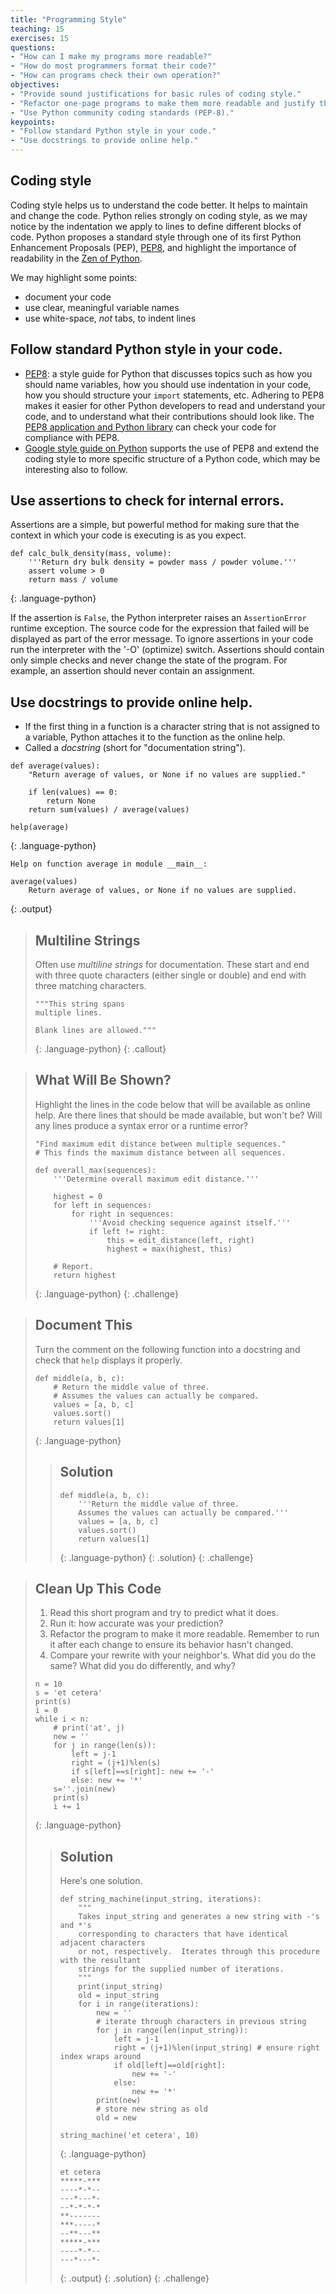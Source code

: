 ```yaml
---
title: "Programming Style"
teaching: 15
exercises: 15
questions:
- "How can I make my programs more readable?"
- "How do most programmers format their code?"
- "How can programs check their own operation?"
objectives:
- "Provide sound justifications for basic rules of coding style."
- "Refactor one-page programs to make them more readable and justify the changes."
- "Use Python community coding standards (PEP-8)."
keypoints:
- "Follow standard Python style in your code."
- "Use docstrings to provide online help."
---
```


## Coding style

Coding style helps us to understand the code better. It helps to maintain and change the code.
Python relies strongly on coding style, as we may notice by the indentation we apply to lines to define different blocks of code.
Python proposes a standard style through one of its first Python Enhancement Proposals (PEP), [PEP8](https://www.python.org/dev/peps/pep-0008), and highlight the importance of readability in the [Zen of Python](https://www.python.org/dev/peps/pep-0020).

We may highlight some points:
*   document your code
*   use clear, meaningful variable names
*   use white-space, *not* tabs, to indent lines


## Follow standard Python style in your code.

*   [PEP8](https://www.python.org/dev/peps/pep-0008):
    a style guide for Python that discusses topics such as how you should name variables,
    how you should use indentation in your code,
    how you should structure your `import` statements,
    etc.
    Adhering to PEP8 makes it easier for other Python developers to read and understand your code,
    and to understand what their contributions should look like.
    The [PEP8 application and Python library](https://pypi.python.org/pypi/pep8)
    can check your code for compliance with PEP8.
*   [Google style guide on Python](https://google.github.io/styleguide/pyguide.html) 
    supports the use of PEP8 and extend the coding style to more specific structure of 
    a Python code, which may be interesting also to follow.

## Use assertions to check for internal errors.

Assertions are a simple, but powerful method for making sure that the context in which your code is executing is as you expect.

~~~
def calc_bulk_density(mass, volume):
    '''Return dry bulk density = powder mass / powder volume.'''
    assert volume > 0
    return mass / volume
~~~
{: .language-python}

If the assertion is `False`, the Python interpreter raises an `AssertionError` runtime exception. The source code for the expression that failed will be displayed as part of the error message. To ignore assertions in your code run the interpreter with the '-O' (optimize) switch. Assertions should contain only simple checks and never change the state of the program. For example, an assertion should never contain an assignment.

## Use docstrings to provide online help.

*   If the first thing in a function is a character string
    that is not assigned to a variable,
    Python attaches it to the function as the online help.
*   Called a *docstring* (short for "documentation string").

~~~
def average(values):
    "Return average of values, or None if no values are supplied."

    if len(values) == 0:
        return None
    return sum(values) / average(values)

help(average)
~~~
{: .language-python}
~~~
Help on function average in module __main__:

average(values)
    Return average of values, or None if no values are supplied.
~~~
{: .output}

> ## Multiline Strings
>
> Often use *multiline strings* for documentation.
> These start and end with three quote characters (either single or double)
> and end with three matching characters.
>
> ~~~
> """This string spans
> multiple lines.
>
> Blank lines are allowed."""
> ~~~
> {: .language-python}
{: .callout}

> ## What Will Be Shown?
>
> Highlight the lines in the code below that will be available as online help.
> Are there lines that should be made available, but won't be?
> Will any lines produce a syntax error or a runtime error?
>
> ~~~
> "Find maximum edit distance between multiple sequences."
> # This finds the maximum distance between all sequences.
>
> def overall_max(sequences):
>     '''Determine overall maximum edit distance.'''
>
>     highest = 0
>     for left in sequences:
>         for right in sequences:
>             '''Avoid checking sequence against itself.'''
>             if left != right:
>                 this = edit_distance(left, right)
>                 highest = max(highest, this)
>
>     # Report.
>     return highest
> ~~~
> {: .language-python}
{: .challenge}

> ## Document This
>
> Turn the comment on the following function into a docstring
> and check that `help` displays it properly.
>
> ~~~
> def middle(a, b, c):
>     # Return the middle value of three.
>     # Assumes the values can actually be compared.
>     values = [a, b, c]
>     values.sort()
>     return values[1]
> ~~~
> {: .language-python}
> > ## Solution
> >
> > ~~~
> > def middle(a, b, c):
> >     '''Return the middle value of three.
> >     Assumes the values can actually be compared.'''
> >     values = [a, b, c]
> >     values.sort()
> >     return values[1]
> > ~~~
> > {: .language-python}
> {: .solution}
{: .challenge}

> ## Clean Up This Code
>
> 1. Read this short program and try to predict what it does.
> 2. Run it: how accurate was your prediction?
> 3. Refactor the program to make it more readable.
>    Remember to run it after each change to ensure its behavior hasn't changed.
> 4. Compare your rewrite with your neighbor's.
>    What did you do the same?
>    What did you do differently, and why?
>
> ~~~
> n = 10
> s = 'et cetera'
> print(s)
> i = 0
> while i < n:
>     # print('at', j)
>     new = ''
>     for j in range(len(s)):
>         left = j-1
>         right = (j+1)%len(s)
>         if s[left]==s[right]: new += '-'
>         else: new += '*'
>     s=''.join(new)
>     print(s)
>     i += 1
> ~~~
> {: .language-python}
>
> > ## Solution
> >
> > Here's one solution.
> >
> > ~~~
> > def string_machine(input_string, iterations):
> >     """
> >     Takes input_string and generates a new string with -'s and *'s
> >     corresponding to characters that have identical adjacent characters
> >     or not, respectively.  Iterates through this procedure with the resultant
> >     strings for the supplied number of iterations.
> >     """
> >     print(input_string)
> >     old = input_string
> >     for i in range(iterations):
> >         new = ''
> >         # iterate through characters in previous string
> >         for j in range(len(input_string)):
> >             left = j-1
> >             right = (j+1)%len(input_string) # ensure right index wraps around
> >             if old[left]==old[right]:
> >                 new += '-'
> >             else:
> >                 new += '*'
> >         print(new)
> >         # store new string as old
> >         old = new
> >
> > string_machine('et cetera', 10)
> > ~~~
> > {: .language-python}
> > 
> > ~~~
> > et cetera
> > *****-***
> > ----*-*--
> > ---*---*-
> > --*-*-*-*
> > **-------
> > ***-----*
> > --**---**
> > *****-***
> > ----*-*--
> > ---*---*-
> > ~~~
> > {: .output}
> {: .solution}
{: .challenge}
